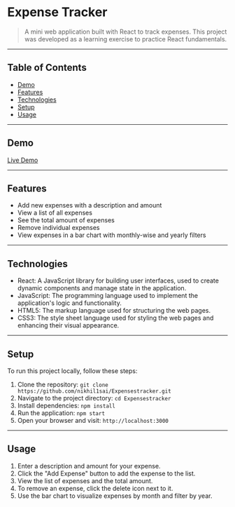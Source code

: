 # Expense Tracker

> A mini web application built with React to track expenses. This project was developed as a learning exercise to practice React fundamentals.

---

## Table of Contents

- [Demo](#demo)
- [Features](#features)
- [Technologies](#technologies)
- [Setup](#setup)
- [Usage](#usage)

---

## Demo

[Live Demo](https://nikhil1sai.github.io/Expensestracker/)

---

## Features

- Add new expenses with a description and amount
- View a list of all expenses
- See the total amount of expenses
- Remove individual expenses
- View expenses in a bar chart with monthly-wise and yearly filters

---

## Technologies

- React: A JavaScript library for building user interfaces, used to create dynamic components and manage state in the application.
- JavaScript: The programming language used to implement the application's logic and functionality.
- HTML5: The markup language used for structuring the web pages.
- CSS3: The style sheet language used for styling the web pages and enhancing their visual appearance.

---

## Setup

To run this project locally, follow these steps:

1. Clone the repository: `git clone https://github.com/nikhil1sai/Expensestracker.git`
2. Navigate to the project directory: `cd Expensestracker`
3. Install dependencies: `npm install`
4. Run the application: `npm start`
5. Open your browser and visit: `http://localhost:3000`

---

## Usage

1. Enter a description and amount for your expense.
2. Click the "Add Expense" button to add the expense to the list.
3. View the list of expenses and the total amount.
4. To remove an expense, click the delete icon next to it.
5. Use the bar chart to visualize expenses by month and filter by year.
